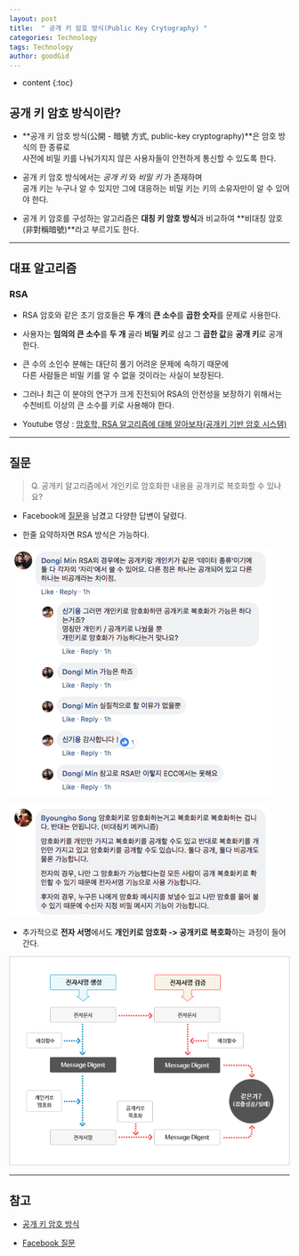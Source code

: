 ```yaml
---
layout: post
title:  " 공개 키 암호 방식(Public Key Crytography) "
categories: Technology
tags: Technology
author: goodGid
---
```

* content
{:toc}

## 공개 키 암호 방식이란?

* **공개 키 암호 방식(公開 - 暗號 方式, public-key cryptography)**은 암호 방식의 한 종류로 <br> 사전에 비밀 키를 나눠가지지 않은 사용자들이 안전하게 통신할 수 있도록 한다. 

* 공개 키 암호 방식에서는 *공개 키* 와 *비밀 키* 가 존재하며 <br> 공개 키는 누구나 알 수 있지만 그에 대응하는 비밀 키는 키의 소유자만이 알 수 있어야 한다.

* 공개 키 암호를 구성하는 알고리즘은 **대칭 키 암호 방식**과 비교하여 **비대칭 암호(非對稱暗號)**라고 부르기도 한다.






---

## 대표 알고리즘

### RSA

* RSA 암호와 같은 초기 암호들은 **두 개**의 **큰 소수**를 **곱한 숫자**를 문제로 사용한다. 

* 사용자는 **임의의 큰 소수**를 **두 개** 골라 **비밀 키**로 삼고 그 **곱한 값**을 **공개 키**로 공개한다.

* 큰 수의 소인수 분해는 대단히 풀기 어려운 문제에 속하기 때문에 <br> 다른 사람들은 비밀 키를 알 수 없을 것이라는 사실이 보장된다.

* 그러나 최근 이 분야의 연구가 크게 진전되어 RSA의 안전성을 보장하기 위해서는 <br> 수천비트 이상의 큰 소수를 키로 사용해야 한다.

* Youtube 영상 : [암호학, RSA 알고리즘에 대해 알아보자(공개키 기반 암호 시스템)](https://www.youtube.com/watch?v=7Wo6aBlcYu0)


---

## 질문

> Q. 공개키 알고리즘에서 개인키로 암호화한 내용을 공개키로 복호화할 수 있나요?

* Facebook에 [질문](https://www.facebook.com/groups/codingeverybody/permalink/2425685487471973/?comment_id=2425687414138447&reply_comment_id=2425766587463863&notif_id=1538897680326645&notif_t=group_comment)을 남겼고 다양한 답변이 달렸다.

* 한줄 요약하자면 RSA 방식은 가능하다. 

![](/assets/img/posts/public_key_cryptography_1.png)

![](/assets/img/posts/public_key_cryptography_3.png)

* 추가적으로 **전자 서명**에서도 **개인키로 암호화 -> 공개키로 복호화**하는 과정이 들어간다.

![](/assets/img/posts/public_key_cryptography_2.gif)

---

## 참고

* [공개 키 암호 방식](https://ko.wikipedia.org/wiki/%EA%B3%B5%EA%B0%9C_%ED%82%A4_%EC%95%94%ED%98%B8_%EB%B0%A9%EC%8B%9D)

* [Facebook 질문](https://www.facebook.com/groups/codingeverybody/permalink/2425685487471973/?comment_id=2425687414138447&reply_comment_id=2425766587463863&notif_id=1538897680326645&notif_t=group_comment)
